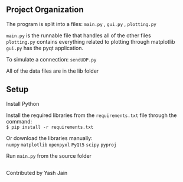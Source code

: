 
## Project Organization
The program is split into a files: `main.py` , `gui.py` , `plotting.py`

`main.py` is the runnable file that handles all of the other files  
`plotting.py` contains everything related to plotting through matplotlib
`gui.py` has the pyqt application.

To simulate a connection: `sendUDP.py`  

All of the data files are in the lib folder
## Setup
Install Python

Install the required libraries from the `requirements.txt` file through the command:  
`$ pip install -r requirements.txt`

Or download the libraries manually:   
`numpy`
`matplotlib`
`openpyxl`
`PyQt5`
`scipy`
`pyproj`


Run `main.py` from the source folder


##
Contributed by Yash Jain